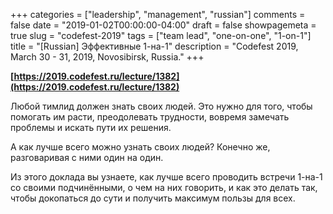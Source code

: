 +++
categories = ["leadership", "management", "russian"]
comments = false
date = "2019-01-02T00:00:00-04:00"
draft = false
showpagemeta = true
slug = "codefest-2019"
tags = ["team lead", "one-on-one", "1-on-1"]
title = "[Russian] Эффективные 1-на-1"
description = "Codefest 2019, March 30 - 31, 2019, Novosibirsk, Russia."
+++

**[https://2019.codefest.ru/lecture/1382](https://2019.codefest.ru/lecture/1382)**

Любой тимлид должен знать своих людей. Это нужно для того, чтобы помогать им расти, преодолевать трудности, вовремя замечать проблемы и искать пути их решения.

А как лучше всего можно узнать своих людей? Конечно же, разговаривая с ними один на один.

Из этого доклада вы узнаете, как лучше всего проводить встречи 1-на-1 со своими подчинёнными, о чем на них говорить, и как это делать так, чтобы докопаться до сути и получить максимум пользы для всех.
